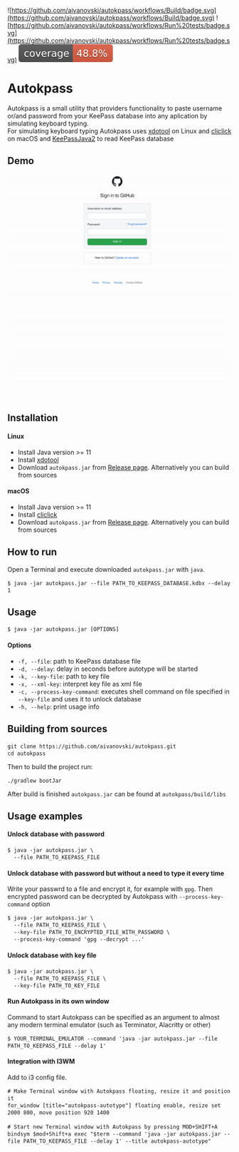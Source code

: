 ![https://github.com/aivanovski/autokpass/workflows/Build/badge.svg](https://github.com/aivanovski/autokpass/workflows/Build/badge.svg) ![https://github.com/aivanovski/autokpass/workflows/Run%20tests/badge.svg](https://github.com/aivanovski/autokpass/workflows/Run%20tests/badge.svg) ![Coverage](.github/badges/jacoco.svg)

# Autokpass
Autokpass is a small utility that providers functionality to paste username or/and password from your KeePass database into any aplication by simulating keyboard typing. </br>
For simulating keyboard typing Autokpass uses [xdotool](https://github.com/jordansissel/xdotool) on Linux and [cliclick](https://github.com/BlueM/cliclick)  on macOS and [KeePassJava2](https://github.com/jorabin/KeePassJava2) to read KeePass database

## Demo
![demo](https://github.com/aivanovski/autokpass/blob/main/screenshots/autokpass-demo.gif)

## Installation 
#### Linux
- Install Java version >= 11
- Install [xdotool](https://github.com/jordansissel/xdotool)
- Download `autokpass.jar` from [Release page](https://github.com/aivanovski/autokpass/releases). Alternatively you can build from sources

#### macOS
- Install Java version >= 11
- Install [cliclick](https://github.com/BlueM/cliclick)
- Download `autokpass.jar` from [Release page](https://github.com/aivanovski/autokpass/releases). Alternatively you can build from sources

## How to run
Open a Terminal and execute downloaded `autokpass.jar` with `java`.
```
$ java -jar autokpass.jar --file PATH_TO_KEEPASS_DATABASE.kdbx --delay 1
```

## Usage
```
$ java -jar autokpass.jar [OPTIONS]
```

#### Options
- `-f, --file`: path to KeePass database file
- `-d, --delay`: delay in seconds before autotype will be started
- `-k, --key-file`: path to key file
- `-x, --xml-key`: interpret key file as xml file
- `-c, --process-key-command`: executes shell command on file specified in `--key-file` and uses it to unlock database
- `-h, --help`: print usage info

## Building from sources
```
git clone https://github.com/aivanovski/autokpass.git
cd autokpass
```
Then to build the project run:
```
./gradlew bootJar
```
After build is finished `autokpass.jar` can be found at `autokpass/build/libs`

## Usage examples
#### Unlock database with password
```
$ java -jar autokpass.jar \
  --file PATH_TO_KEEPASS_FILE
```

#### Unlock database with password but without a need to type it every time
Write your passwrd to a file and encrypt it, for example with `gpg`.
Then encrypted password can be decrypted by Autokpass with `--process-key-command` option
```
$ java -jar autokpass.jar \
  --file PATH_TO_KEEPASS_FILE \
  --key-file PATH_TO_ENCRYPTED_FILE_WITH_PASSWORD \
  --process-key-command 'gpg --decrypt ...'
```

#### Unlock database with key file
```
$ java -jar autokpass.jar \
  --file PATH_TO_KEEPASS_FILE \
  --key-file PATH_TO_KEY_FILE
```

#### Run Autokpass in its own window
Command to start Autokpass can be specified as an argument to almost any modern terminal emulator (such as Terminator, Alacritty or other)
```
$ YOUR_TERMINAL_EMULATOR --command 'java -jar autokpass.jar --file PATH_TO_KEEPASS_FILE --delay 1'
```

#### Integration with I3WM
Add to i3 config file.
```
# Make Terminal window with Autokpass floating, resize it and position it
for_window [title="autokpass-autotype"] floating enable, resize set 2000 800, move position 920 1400

# Start new Terminal window with Autokpass by pressing MOD+SHIFT+A
bindsym $mod+Shift+a exec "$term --command 'java -jar autokpass.jar --file PATH_TO_KEEPASS_FILE --delay 1' --title autokpass-autotype"
```
